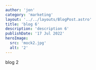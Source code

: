 ```yaml
---
author: 'jon'
category: 'marketing'
layout: '../../layouts/BlogPost.astro'
title: 'blog 6'
description: 'description 6'
publishDate: '17 Jul 2022'
heroImage:
  src: 'mock2.jpg'
  alt: '2'
---
```


blog 2
